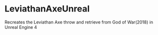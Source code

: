 # LeviathanAxeUnreal
Recreates the Leviathan Axe throw and retrieve from God of War(2018) in Unreal Engine 4
